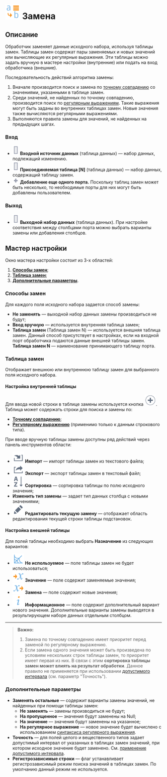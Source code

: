 # ![Замена](../../media/app/icons/vendors/replacecolumns.svg) Замена

## Описание

Обработчик заменяет данные исходного набора, используя таблицы замен. Таблицы замен содержат пары заменяемых и новых значений или вычисляющие их регулярные выражения. Эти таблицы можно задать вручную в мастере настройки (внутренние) или подать на вход обработчика (внешние).

Последовательность действий алгоритма замены:

 1. Вначале производится поиск и замена по [точному совпадению](./substitution/exact-match.md) со значениями, указанными в таблице замен.
 2. Среди значений, не найденных по точному совпадению, производится поиск по [регулярным выражениям](./substitution/regexp-match.md). Такие выражения могут быть заданы во внутренних таблицах замен. Новые значения также вычисляются регулярными выражениями.
 3. Выполняются правила замены для значений, не найденных на предыдущих шагах.

### Вход

* ![Входной источник данных](../../media/app/icons/ports/table-inactive.svg) **Входной источник данных** (таблица данных) — набор данных, подлежащий изменению.
* ![Набор данных](../../media/app/icons/ports/table-inactive.svg) **Присоединяемая таблица [N]** (таблица данных) — набор данных, содержащий таблицу замен.
* ![Добавление порта](../../media/app/icons/toolbar-18/add-inactive.svg) **Добавление еще одного порта.** Поскольку таблиц замен может быть несколько, то необходимые порты для них могут быть добавлены пользователем.

### Выход

* ![Выходной набор данных](../../media/app/icons/ports/table-inactive.svg) **Выходной набор данных** (таблица данных). При настройке соответствия между столбцами порта можно выбрать варианты замены или добавления столбцов.

## Мастер настройки

Окно мастера настройки состоит из 3-х областей:

 1. [**Способы замен**](#sposoby-zamen);
 2. [**Таблица замен**](#tablitsa-zamen);
 3. [**Дополнительные параметры**](#dopolnitelnye-parametry).

### Способы замен

Для каждого поля исходного набора задается способ замены:

* **Не заменять** — выходной набор данных замены производиться не будут;
* **Ввод вручную** — используется внутренняя таблица замен;
* **Таблица замен** (Таблица замен N) — используется внешняя таблица замен. Данный способ присутствует в настройках, если на входной порт обработчика подаются данные внешней таблицы замен. **Таблица замен N** — наименование принимающего таблицу порта.

### Таблица замен

Отображает внешнюю или внутреннюю таблицу замен для выбранного поля исходного набора.

#### Настройка внутренней таблицы

Для ввода новой строки в таблице замены используется кнопка ![Добавление строки](../../media/app/icons/toolbar-18/toolbar-18-27.svg). Таблица может содержать строки для поиска и замены по:

* [**Точному совпадению**](./substitution/exact-match.md);
* [**Регулярному выражению**](./substitution/regexp-match.md) (применимо только к данным строкового типа).

При вводе вручную таблицы замены доступны ряд действий через панель инструментов области:

* ![Импорт](../../media/app/icons/toolbar-18/toolbar-18-137.svg) **Импорт** — импорт таблицы замен из текстового файла;
* ![Экспорт](../../media/app/icons/toolbar-18/toolbar-18-41.svg) **Экспорт** — экспорт таблицы замен в текстовый файл;
* ![Сортировка](../../media/app/icons/toolbar-18/toolbar-18-116.svg) **Сортировка** — сортировка таблицы по полю исходного значения;
* **Изменить тип замены** — задает тип данных столбца с новыми значениями;
* ![Редактировать текущую замену](../../media/app/icons/toolbar-18/toolbar-18-28.svg) **Редактировать текущую замену** — отображает область редактирования текущей строки таблицы подстановок.

#### Настройка внешней таблицы

Для полей таблицы необходимо выбрать **Назначение** из следующих вариантов:

* ![Не используется](../../media/app/processors/substitution-04.svg) **Не используемое** — поле таблицы замен не будет использоваться;
* ![Значение](../../media/app/processors/substitution-09.svg) **Значение** — поле содержит заменяемые значения;
* ![Замена](../../media/app/processors/substitution-08.svg) **Замена** — поле содержит новые значения;
* ![Информационное](../../media/app/processors/substitution-03.svg) **Информационное** — поле содержит дополнительный вариант нового значения. Дополнительные варианты замены выводятся в результирующем наборе данных отдельным столбцом.

--------

>**Важно:**
>1. Замена по точному совпадению имеет приоритет перед заменой по регулярному выражению.
>2. Если замена одного значения может быть произведена по условиям нескольких строк таблицы замен, то приоритет имеет первая из них. В связи с этим **сортировка таблицы замен может влиять на результат обработки**. Данное правило не применяется при использовании [допустимого интервала](./substitution/exact-match.md) (см. параметр "Точность").

### Дополнительные параметры

* **Заменять остальные** — содержит варианты замены значений, не найденных при помощи таблицы замен:
  * **Не заменять** — замены производиться не будут;
  * **На пропущенное** — значения будут заменены на Null;
  * **На значение** — значения будут заменены на указанное;
  * **На регулярное выражение** — новое значение будет вычислено с использованием [синтаксиса регулярного выражения](./substitution/syntax-regexp.md).
* **Точность** — для полей целого и вещественного типов задает допустимый интервал от указанных в таблицах замен значений, при котором исходное значение будет заменено. См. [применение допустимого интервала](./substitution/exact-match.md).
* **Регистрозависимые строки** — флаг устанавливает регистрозависимый режим поиска значений в таблицах замен. По умолчанию данный режим не используется.
